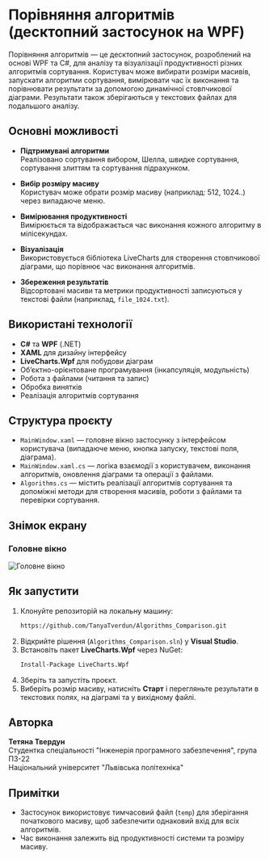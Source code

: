 # Порівняння алгоритмів (десктопний застосунок на WPF)

Порівняння алгоритмів — це десктопний застосунок, розроблений на основі WPF та C#, для аналізу та візуалізації продуктивності різних алгоритмів сортування. Користувач може вибирати розміри масивів, запускати алгоритми сортування, вимірювати час їх виконання та порівнювати результати за допомогою динамічної стовпчикової діаграми. Результати також зберігаються у текстових файлах для подальшого аналізу.

## Основні можливості

- **Підтримувані алгоритми**  
  Реалізовано сортування вибором, Шелла, швидке сортування, сортування злиттям та сортування підрахунком.

- **Вибір розміру масиву**  
  Користувач може обрати розмір масиву (наприклад: 512, 1024..) через випадаюче меню.

- **Вимірювання продуктивності**  
  Вимірюється та відображається час виконання кожного алгоритму в мілісекундах.

- **Візуалізація**  
  Використовується бібліотека LiveCharts для створення стовпчикової діаграми, що порівнює час виконання алгоритмів.

- **Збереження результатів**  
  Відсортовані масиви та метрики продуктивності записуються у текстові файли (наприклад, `file_1024.txt`).

## Використані технології

- **C#** та **WPF** (.NET)
- **XAML** для дизайну інтерфейсу
- **LiveCharts.Wpf** для побудови діаграм
- Об’єктно-орієнтоване програмування (інкапсуляція, модульність)
- Робота з файлами (читання та запис)
- Обробка винятків
- Реалізація алгоритмів сортування

## Структура проєкту

- `MainWindow.xaml` — головне вікно застосунку з інтерфейсом користувача (випадаюче меню, кнопка запуску, текстові поля, діаграма).
- `MainWindow.xaml.cs` — логіка взаємодії з користувачем, виконання алгоритмів, оновлення діаграми та операції з файлами.
- `Algorithms.cs` — містить реалізації алгоритмів сортування та допоміжні методи для створення масивів, роботи з файлами та перевірки сортування.

## Знімок екрану

### Головне вікно

![Головне вікно](img_readme_/main_window.png)

## Як запустити

1. Клонуйте репозиторій на локальну машину:
   ```bash
   https://github.com/TanyaTverdun/Algorithms_Comparison.git
   ```
2. Відкрийте рішення (`Algorithms_Comparison.sln`) у **Visual Studio**.
3. Встановіть пакет **LiveCharts.Wpf** через NuGet:
   ```bash
   Install-Package LiveCharts.Wpf
   ```
4. Зберіть та запустіть проєкт.
5. Виберіть розмір масиву, натисніть **Старт** і перегляньте результати в текстових полях, на діаграмі та у вихідному файлі.

## Авторка

**Тетяна Твердун**  
Студентка спеціальності "Інженерія програмного забезпечення", група ПЗ-22  
Національний університет "Львівська політехніка"

## Примітки

- Застосунок використовує тимчасовий файл (`temp`) для зберігання початкового масиву, щоб забезпечити однаковий вхід для всіх алгоритмів.
- Час виконання залежить від продуктивності системи та розміру масиву.
